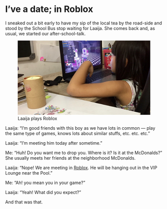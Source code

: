 # I’ve a date; in Roblox

I sneaked out a bit early to have my sip of the local tea by the road-side and stood by the School Bus stop waiting for Laaija. She comes back and, as usual, we started our after-school-talk.

<figure>
  <img src="/images/2017/laaija-plays-roblox-2017.jpg" alt="Laaija plays Roblox">
  <figcaption>
    Laaija plays Roblox
  </figcaption>
</figure>

Laaija: “I’m good friends with this boy as we have lots in common — play the same type of games, knows lots about similar stuffs, etc. etc. etc.”

Laaija: “I’m meeting him today after sometime.”

Me: “Huh! Do you want me to drop you. Where is it? Is it at the McDonalds?” She usually meets her friends at the neighborhood McDonalds.

Laaija: “Nope! We are meeting in [Roblox](https://www.roblox.com/). He will be hanging out in the VIP Lounge near the Pool.”

Me: “Ah! you mean you in your game?”

Laaija: “Yeah! What did you expect?”

And that was that.
